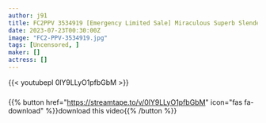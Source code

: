```yaml
---
author: j91
title: FC2PPV 3534919 [Emergency Limited Sale] Miraculous Superb Slender Beauty **! 18-Year-Old E-Cup Riku-Chan! I Gave My Young And Undeveloped Body A Vaginal Cum Shot For The First Time In My Life
date: 2023-07-23T00:30:00Z
image: "FC2-PPV-3534919.jpg"
tags: [Uncensored, ]
maker: []
actress: []
---
```



{{< youtubepl 0lY9LLyO1pfbGbM >}}
###

{{% button href="https://streamtape.to/v/0lY9LLyO1pfbGbM" icon="fas fa-download" %}}download this video{{% /button %}}

